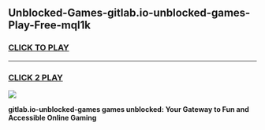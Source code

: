 
## Unblocked-Games-gitlab.io-unblocked-games-Play-Free-mql1k
<h3>
<a href="https://premium76.site?title=gitlab.io-unblocked-games&ref=20M">CLICK TO PLAY</a></h3>
<hr>

<h3>
<a href="https://premium76.site?title=gitlab.io-unblocked-games&ref=20M">CLICK 2 PLAY</a>
  
</h3>

<a href="https://premium76.site?title=gitlab.io-unblocked-games&ref=19M"><img src="https://clearcache.store/games.png"></a>


**gitlab.io-unblocked-games games unblocked: Your Gateway to Fun and Accessible Online Gaming**
